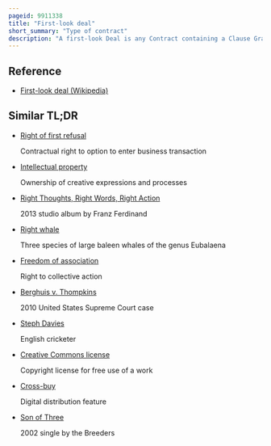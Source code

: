 ```yaml
---
pageid: 9911338
title: "First-look deal"
short_summary: "Type of contract"
description: "A first-look Deal is any Contract containing a Clause Granting, usually for a Fee or other Consideration that covers a specified Period of Time, a Pre-Emption Right, Right of first Refusal, or Right of first Offer to another Party, who then is given the first Opportunity to buy outright, co-own, invest in, License, etc. Something that comes to Light for the first Time or when it is gone such as intellectual Property or real Property."
---
```


## Reference

- [First-look deal (Wikipedia)](https://en.wikipedia.org/?curid=9911338)

## Similar TL;DR

- [Right of first refusal](/tldr/en/right-of-first-refusal)

  Contractual right to option to enter business transaction

- [Intellectual property](/tldr/en/intellectual-property)

  Ownership of creative expressions and processes

- [Right Thoughts, Right Words, Right Action](/tldr/en/right-thoughts-right-words-right-action)

  2013 studio album by Franz Ferdinand

- [Right whale](/tldr/en/right-whale)

  Three species of large baleen whales of the genus Eubalaena

- [Freedom of association](/tldr/en/freedom-of-association)

  Right to collective action

- [Berghuis v. Thompkins](/tldr/en/berghuis-v-thompkins)

  2010 United States Supreme Court case

- [Steph Davies](/tldr/en/steph-davies)

  English cricketer

- [Creative Commons license](/tldr/en/creative-commons-license)

  Copyright license for free use of a work

- [Cross-buy](/tldr/en/cross-buy)

  Digital distribution feature

- [Son of Three](/tldr/en/son-of-three)

  2002 single by the Breeders
